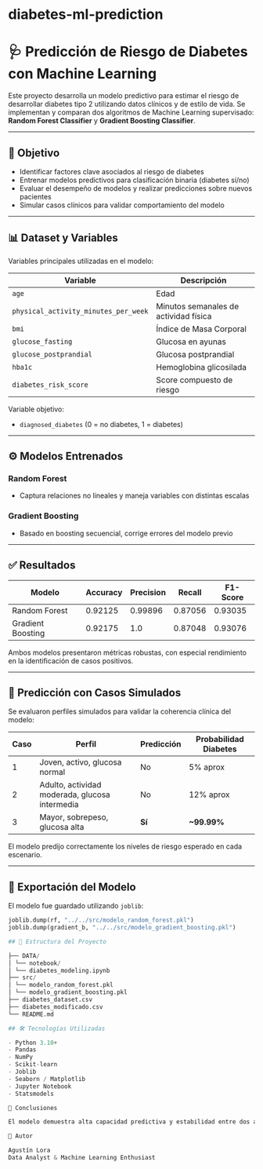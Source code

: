 # diabetes-ml-prediction

# 🩺 Predicción de Riesgo de Diabetes con Machine Learning

Este proyecto desarrolla un modelo predictivo para estimar el riesgo de desarrollar diabetes tipo 2 utilizando datos clínicos y de estilo de vida. Se implementan y comparan dos algoritmos de Machine Learning supervisado: **Random Forest Classifier** y **Gradient Boosting Classifier**.

---

## 🎯 Objetivo

- Identificar factores clave asociados al riesgo de diabetes  
- Entrenar modelos predictivos para clasificación binaria (diabetes sí/no)  
- Evaluar el desempeño de modelos y realizar predicciones sobre nuevos pacientes  
- Simular casos clínicos para validar comportamiento del modelo  

---

## 📊 Dataset y Variables

Variables principales utilizadas en el modelo:

| Variable | Descripción |
|---|---|
| `age` | Edad |
| `physical_activity_minutes_per_week` | Minutos semanales de actividad física |
| `bmi` | Índice de Masa Corporal |
| `glucose_fasting` | Glucosa en ayunas |
| `glucose_postprandial` | Glucosa postprandial |
| `hba1c` | Hemoglobina glicosilada |
| `diabetes_risk_score` | Score compuesto de riesgo |

Variable objetivo:
- `diagnosed_diabetes` (0 = no diabetes, 1 = diabetes)

---

## ⚙️ Modelos Entrenados

### Random Forest
- Captura relaciones no lineales y maneja variables con distintas escalas

### Gradient Boosting
- Basado en boosting secuencial, corrige errores del modelo previo

---

## ✅ Resultados

| Modelo | Accuracy | Precision | Recall | F1-Score |
|---|---|---|---|---|
| Random Forest | 0.92125 | 0.99896 | 0.87056 | 0.93035 |
| Gradient Boosting | 0.92175 | 1.0 | 0.87048 | 0.93076 |

Ambos modelos presentaron métricas robustas, con especial rendimiento en la identificación de casos positivos.

---

## 🧪 Predicción con Casos Simulados

Se evaluaron perfiles simulados para validar la coherencia clínica del modelo:

| Caso | Perfil | Predicción | Probabilidad Diabetes |
|---|---|---|---|
| 1 | Joven, activo, glucosa normal | No | 5% aprox |
| 2 | Adulto, actividad moderada, glucosa intermedia | No | 12% aprox |
| 3 | Mayor, sobrepeso, glucosa alta | **Sí** | **~99.99%** |

El modelo predijo correctamente los niveles de riesgo esperado en cada escenario.

---

## 💾 Exportación del Modelo

El modelo fue guardado utilizando `joblib`:

```python
joblib.dump(rf, "../../src/modelo_random_forest.pkl")
joblib.dump(gradient_b, "../../src/modelo_gradient_boosting.pkl")

## 📁 Estructura del Proyecto

├── DATA/
│ └── notebook/
│ └── diabetes_modeling.ipynb
├── src/
│ └── modelo_random_forest.pkl
│ └── modelo_gradient_boosting.pkl
├── diabetes_dataset.csv
├── diabetes_modificado.csv
└── README.md

## 🛠️ Tecnologías Utilizadas

- Python 3.10+
- Pandas
- NumPy
- Scikit-learn
- Joblib
- Seaborn / Matplotlib
- Jupyter Notebook
- Statsmodels

📌 Conclusiones

El modelo demuestra alta capacidad predictiva y estabilidad entre dos algoritmos avanzados de clasificación. Los resultados son consistentes y clínicamente interpretables, logrando identificar pacientes con elevado riesgo de diabetes con gran efectividad.

👤 Autor

Agustín Lora
Data Analyst & Machine Learning Enthusiast
